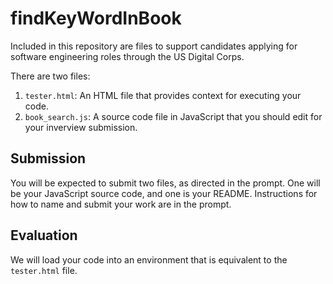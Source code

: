 # findKeyWordInBook

Included in this repository are files to support candidates applying for software engineering roles through the US Digital Corps. 

There are two files:

1. `tester.html`: An HTML file that provides context for executing your code.
1. `book_search.js`: A source code file in JavaScript that you should edit for your inverview submission.

## Submission

You will be expected to submit two files, as directed in the prompt. One will be your JavaScript source code, and one is your README. Instructions for how to name and submit your work are in the prompt. 

## Evaluation

We will load your code into an environment that is equivalent to the `tester.html` file. 
